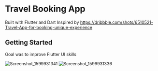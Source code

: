 # Travel Booking App

Built with Flutter and Dart
Inspired by https://dribbble.com/shots/6510521-Travel-App-for-booking-unique-experience

## Getting Started

Goal was to improve Flutter UI skills

![Screenshot_1599931341](https://user-images.githubusercontent.com/24352472/93001156-e5e48880-f4e1-11ea-98a3-0687f6856c55.png)
![Screenshot_1599931336](https://user-images.githubusercontent.com/24352472/93001158-e67d1f00-f4e1-11ea-9c24-2faf0a028731.png)
